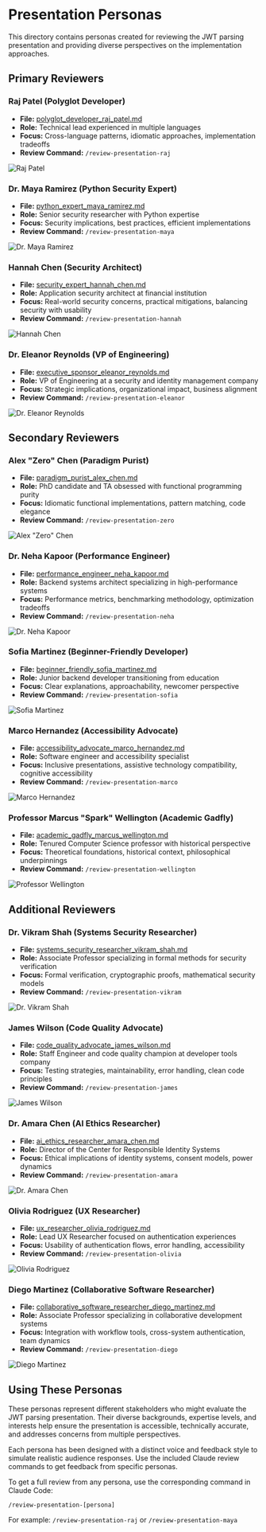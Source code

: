 # Presentation Personas

This directory contains personas created for reviewing the JWT parsing presentation and providing diverse perspectives on the implementation approaches.

## Primary Reviewers

### Raj Patel (Polyglot Developer)
- **File:** [polyglot_developer_raj_patel.md](polyglot_developer_raj_patel.md)
- **Role:** Technical lead experienced in multiple languages
- **Focus:** Cross-language patterns, idiomatic approaches, implementation tradeoffs
- **Review Command:** `/review-presentation-raj`

![Raj Patel](images/raj_patel.png)

### Dr. Maya Ramirez (Python Security Expert)
- **File:** [python_expert_maya_ramirez.md](python_expert_maya_ramirez.md)
- **Role:** Senior security researcher with Python expertise
- **Focus:** Security implications, best practices, efficient implementations
- **Review Command:** `/review-presentation-maya`

![Dr. Maya Ramirez](images/maya_ramirez.png)

### Hannah Chen (Security Architect)
- **File:** [security_expert_hannah_chen.md](security_expert_hannah_chen.md)
- **Role:** Application security architect at financial institution
- **Focus:** Real-world security concerns, practical mitigations, balancing security with usability
- **Review Command:** `/review-presentation-hannah`

![Hannah Chen](images/hannah_chen.png)

### Dr. Eleanor Reynolds (VP of Engineering)
- **File:** [executive_sponsor_eleanor_reynolds.md](executive_sponsor_eleanor_reynolds.md)
- **Role:** VP of Engineering at a security and identity management company
- **Focus:** Strategic implications, organizational impact, business alignment
- **Review Command:** `/review-presentation-eleanor`

![Dr. Eleanor Reynolds](images/eleanor_reynolds.png)

## Secondary Reviewers

### Alex "Zero" Chen (Paradigm Purist)
- **File:** [paradigm_purist_alex_chen.md](paradigm_purist_alex_chen.md)
- **Role:** PhD candidate and TA obsessed with functional programming purity
- **Focus:** Idiomatic functional implementations, pattern matching, code elegance
- **Review Command:** `/review-presentation-zero`

![Alex "Zero" Chen](images/zero_chen.png)

### Dr. Neha Kapoor (Performance Engineer)
- **File:** [performance_engineer_neha_kapoor.md](performance_engineer_neha_kapoor.md)
- **Role:** Backend systems architect specializing in high-performance systems
- **Focus:** Performance metrics, benchmarking methodology, optimization tradeoffs
- **Review Command:** `/review-presentation-neha`

![Dr. Neha Kapoor](images/neha_kapoor.png)

### Sofia Martinez (Beginner-Friendly Developer)
- **File:** [beginner_friendly_sofia_martinez.md](beginner_friendly_sofia_martinez.md)
- **Role:** Junior backend developer transitioning from education
- **Focus:** Clear explanations, approachability, newcomer perspective
- **Review Command:** `/review-presentation-sofia`

![Sofia Martinez](images/sofia_martinez.png)

### Marco Hernandez (Accessibility Advocate)
- **File:** [accessibility_advocate_marco_hernandez.md](accessibility_advocate_marco_hernandez.md)
- **Role:** Software engineer and accessibility specialist
- **Focus:** Inclusive presentations, assistive technology compatibility, cognitive accessibility
- **Review Command:** `/review-presentation-marco`

![Marco Hernandez](images/marco_hernandez.png)

### Professor Marcus "Spark" Wellington (Academic Gadfly)
- **File:** [academic_gadfly_marcus_wellington.md](academic_gadfly_marcus_wellington.md)
- **Role:** Tenured Computer Science professor with historical perspective
- **Focus:** Theoretical foundations, historical context, philosophical underpinnings
- **Review Command:** `/review-presentation-wellington`

![Professor Wellington](images/spark_wellington.png)

## Additional Reviewers

### Dr. Vikram Shah (Systems Security Researcher)
- **File:** [systems_security_researcher_vikram_shah.md](systems_security_researcher_vikram_shah.md)
- **Role:** Associate Professor specializing in formal methods for security verification
- **Focus:** Formal verification, cryptographic proofs, mathematical security models
- **Review Command:** `/review-presentation-vikram`

![Dr. Vikram Shah](images/vikram_shah.png)

### James Wilson (Code Quality Advocate)
- **File:** [code_quality_advocate_james_wilson.md](code_quality_advocate_james_wilson.md)
- **Role:** Staff Engineer and code quality champion at developer tools company
- **Focus:** Testing strategies, maintainability, error handling, clean code principles
- **Review Command:** `/review-presentation-james`

![James Wilson](images/james_wilson.png)

### Dr. Amara Chen (AI Ethics Researcher)
- **File:** [ai_ethics_researcher_amara_chen.md](ai_ethics_researcher_amara_chen.md)
- **Role:** Director of the Center for Responsible Identity Systems
- **Focus:** Ethical implications of identity systems, consent models, power dynamics
- **Review Command:** `/review-presentation-amara`

![Dr. Amara Chen](images/amara_chen.png)

### Olivia Rodriguez (UX Researcher)
- **File:** [ux_researcher_olivia_rodriguez.md](ux_researcher_olivia_rodriguez.md)
- **Role:** Lead UX Researcher focused on authentication experiences
- **Focus:** Usability of authentication flows, error handling, accessibility
- **Review Command:** `/review-presentation-olivia`

![Olivia Rodriguez](images/olivia_rodriguez.png)

### Diego Martinez (Collaborative Software Researcher)
- **File:** [collaborative_software_researcher_diego_martinez.md](collaborative_software_researcher_diego_martinez.md)
- **Role:** Associate Professor specializing in collaborative development systems
- **Focus:** Integration with workflow tools, cross-system authentication, team dynamics
- **Review Command:** `/review-presentation-diego`

![Diego Martinez](images/diego_martinez.png)

## Using These Personas

These personas represent different stakeholders who might evaluate the JWT parsing presentation. Their diverse backgrounds, expertise levels, and interests help ensure the presentation is accessible, technically accurate, and addresses concerns from multiple perspectives.

Each persona has been designed with a distinct voice and feedback style to simulate realistic audience responses. Use the included Claude review commands to get feedback from specific personas.

To get a full review from any persona, use the corresponding command in Claude Code:
```
/review-presentation-[persona]
```

For example: `/review-presentation-raj` or `/review-presentation-maya`
